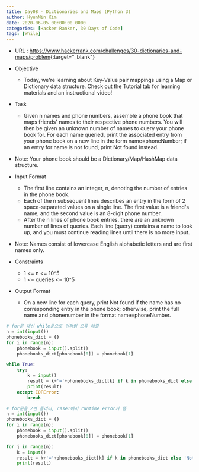 ```yaml
---
title: Day08 - Dictionaries and Maps (Python 3)
author: HyunMin Kim
date: 2020-06-05 00:00:00 0000
categories: [Hacker Ranker, 30 Days of Code]
tags: [While]
---
```


- URL : <https://www.hackerrank.com/challenges/30-dictionaries-and-maps/problem>{:target="_blank"}

- Objective
    - Today, we're learning about Key-Value pair mappings using a Map or Dictionary data structure. Check out the Tutorial tab for learning materials and an instructional video!

- Task
    - Given n names and phone numbers, assemble a phone book that maps friends' names to their respective phone numbers. You will then be given an unknown number of names to query your phone book for. For each  name queried, print the associated entry from your phone book on a new line in the form name=phoneNumber; if an entry for name is not found, print Not found instead.

- Note: Your phone book should be a Dictionary/Map/HashMap data structure.

- Input Format

    - The first line contains an integer, n, denoting the number of entries in the phone book.
    - Each of the n subsequent lines describes an entry in the form of 2 space-separated values on a single line. The first value is a friend's name, and the second value is an 8-digit phone number.
    - After the n lines of phone book entries, there are an unknown number of lines of queries. Each line (query) contains a name to look up, and you must continue reading lines until there is no more input.

- Note: Names consist of lowercase English alphabetic letters and are first names only.

- Constraints
    - 1 <= n <= 10^5
    - 1 <= queries <= 10^5
- Output Format
    - On a new line for each query, print Not found if the name has no corresponding entry in the phone book; otherwise, print the full name and phonenumber in the format name=phoneNumber.


```python
# for문 대신 while문으로 런타임 오류 해결
n = int(input())
phonebooks_dict = {}
for i in range(n):
    phonebook = input().split()
    phonebooks_dict[phonebook[0]] = phonebook[1]

while True:
    try:
        k = input()
        result = k+'='+phonebooks_dict[k] if k in phonebooks_dict else 'Not found'
        print(result)
    except EOFError:
        break
```


```python
# for문을 2번 돌리니, case1에서 runtime error가 뜸
n = int(input())
phonebooks_dict = {}
for i in range(n):
    phonebook = input().split()
    phonebooks_dict[phonebook[0]] = phonebook[1]

for j in range(n):
    k = input()
    result = k+'='+phonebooks_dict[k] if k in phonebooks_dict else 'Not found'
    print(result)
```
